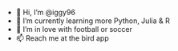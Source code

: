 - 👋 Hi, I’m @iggy96
- 🌱 I’m currently learning more Python, Julia & R
- 💞️ I’m in love with football or soccer
- 📫 Reach me at the bird app

<!---
iggy96/iggy96 is a ✨ special ✨ repository because its `README.md` (this file) appears on your GitHub profile.
You can click the Preview link to take a look at your changes.
--->
